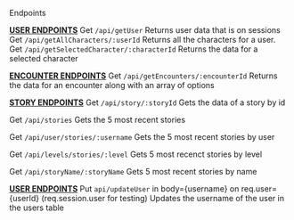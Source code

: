 Endpoints

<b><u>USER ENDPOINTS</u></b>
Get `/api/getUser` 
    Returns user data that is on sessions
Get `/api/getAllCharacters/:userId`
    Returns all the characters for a user.
Get `/api/getSelectedCharacter/:characterId`
    Returns the data for a selected character

<b><u>ENCOUNTER ENDPOINTS</u></b>
Get `/api/getEncounters/:encounterId`
    Returns the data for an encounter along with an array of options

<b><u>STORY ENDPOINTS</u></b>
Get `/api/story/:storyId`
    Gets the data of a story by id

Get `/api/stories`
    Gets the 5 most recent stories

Get `/api/user/stories/:username`
    Gets the 5 most recent stories by user

Get `/api/levels/stories/:level`
    Gets 5 most recenct stories by level

Get `/api/storyName/:storyName`
    Gets 5 most recent stories by name

<b><u>USER  ENDPOINTS</u></b>
Put `api/updateUser` in body={username} on req.user={userId} (req.session.user for testing)
    Updates the username of the user in the users table
